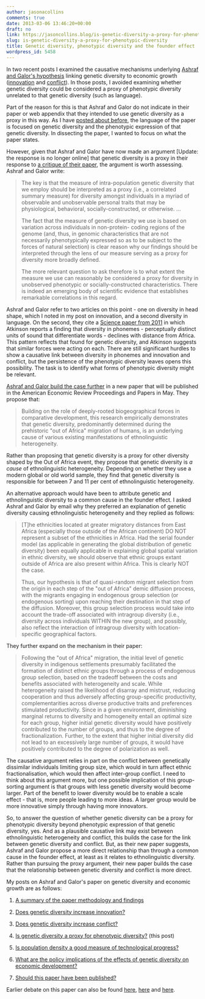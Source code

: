 ```yaml
---
author: jasonacollins
comments: true
date: 2013-03-06 13:46:20+00:00
draft: no
link: https://jasoncollins.blog/is-genetic-diversity-a-proxy-for-phenotypic-diversity/
slug: is-genetic-diversity-a-proxy-for-phenotypic-diversity
title: Genetic diversity, phenotypic diversity and the founder effect
wordpress_id: 5458
---
```


In two recent posts I examined the causative mechanisms underlying [Ashraf and Galor's hypothesis](https://jasoncollins.blog/the-out-of-africa-hypothesis-human-genetic-diversity-and-comparative-economic-development/) linking genetic diversity to economic growth ([innovation](https://jasoncollins.blog/does-genetic-diversity-increase-innovation/) and [conflict](https://jasoncollins.blog/does-genetic-diversity-increase-conflict/)). In those posts, I avoided examining whether genetic diversity could be considered a proxy of phenotypic diversity unrelated to that genetic diversity (such as language).

Part of the reason for this is that Ashraf and Galor do not indicate in their paper or web appendix that they intended to use genetic diversity as a proxy in this way. As I have [posted about before](https://jasoncollins.blog/genetic-diversity-and-economic-development-ashraf-and-galor-respond/), the language of the paper is focused on genetic diversity and the phenotypic expression of that genetic diversity. In dissecting the paper, I wanted to focus on what the paper states.

However, given that Ashraf and Galor have now made an argument [Update: the response is no longer online] that genetic diversity is a proxy in their response to [a critique of their paper](https://jasoncollins.blog/harvard-academics-on-genetic-diversity-and-economic-development/), the argument is worth assessing. Ashraf and Galor write:


<blockquote>The key is that the measure of intra-population genetic diversity that we employ should be interpreted as a proxy (i.e., a correlated summary measure) for diversity amongst individuals in a myriad of observable and unobservable personal traits that may be physiological, behavioral, socially-constructed, or otherwise. …

The fact that the measure of genetic diversity we use is based on variation across individuals in non-protein- coding regions of the genome (and, thus, in genomic characteristics that are not necessarily phenotypically expressed so as to be subject to the forces of natural selection) is clear reason why our findings should be interpreted through the lens of our measure serving as a proxy for diversity more broadly defined.

The more relevant question to ask therefore is to what extent the measure we use can reasonably be considered a proxy for diversity in unobserved phenotypic or socially-constructed characteristics. There is indeed an emerging body of scientific evidence that establishes remarkable correlations in this regard.</blockquote>


Ashraf and Galor refer to two articles on this point - one on diversity in head shape, which I noted in my post on innovation, and a second diversity in language. On the second, they cite a [Science paper from 2011](http://www.sciencemag.org/content/332/6027/346.abstract) in which Atkinson reports a finding that diversity in phonemes - perceptually distinct units of sound that differentiate words - declines with distance from Africa. This pattern reflects that found for genetic diversity, and Atkinson suggests that similar forces were acting on each. There are still significant hurdles to show a causative link between diversity in phonemes and innovation and conflict, but the persistence of the phenotypic diversity leaves opens this possibility. The task is to identify what forms of phenotypic diversity might be relevant.

[Ashraf and Galor build the case further](http://ideas.repec.org/p/bro/econwp/2013-2.html) in a new paper that will be published in the American Economic Review Proceedings and Papers in May. They propose that:


<blockquote>Building on the role of deeply-rooted biogeographical forces in comparative development, this research empirically demonstrates that genetic diversity, predominantly determined during the prehistoric "out of Africa" migration of humans, is an underlying cause of various existing manifestations of ethnolinguistic heterogeneity.</blockquote>


Rather than proposing that genetic diversity is a proxy for other diversity shaped by the Out of Africa event, they propose that genetic diversity is _a cause_ of ethnolinguistic heterogeneity. Depending on whether they use a modern global or old world sample, they find that genetic diversity is responsible for between 7 and 11 per cent of ethnolinguistic heterogeneity.

An alternative approach would have been to attribute genetic and ethnolinguistic diversity to a common cause in the founder effect. I asked Ashraf and Galor by email why they preferred an explanation of genetic diversity causing ethnolinguistic heterogeneity and they replied as follows:


<blockquote>[T]he ethnicities located at greater migratory distances from East Africa (especially those outside of the African continent) DO NOT represent a subset of the ethnicities in Africa. Had the serial founder model (as applicable in generating the global distribution of genetic diversity) been equally applicable in explaining global spatial variation in ethnic diversity, we should observe that ethnic groups extant outside of Africa are also present within Africa. This is clearly NOT the case.

Thus, our hypothesis is that of quasi-random migrant selection from the origin in each step of the "out of Africa" demic diffusion process, with the migrants engaging in endogenous group selection (or endogenous sorting) upon reaching their destination in that step of the diffusion. Moreover, this group selection process would take into account the trade-off associated with intragroup diversity (i.e., diversity across individuals WITHIN the new group), and possibly, also reflect the interaction of intragroup diversity with location-specific geographical factors.</blockquote>


They further expand on the mechanism in their paper:


<blockquote>Following the "out of Africa" migration, the initial level of genetic diversity in indigenous settlements presumably facilitated the formation of distinct ethnic groups through a process of endogenous group selection, based on the tradeoff between the costs and benefits associated with heterogeneity and scale. While heterogeneity raised the likelihood of disarray and mistrust, reducing cooperation and thus adversely affecting group-specific productivity, complementarities across diverse productive traits and preferences stimulated productivity. Since in a given environment, diminishing marginal returns to diversity and homogeneity entail an optimal size for each group, higher initial genetic diversity would have positively contributed to the number of groups, and thus to the degree of fractionalization. Further, to the extent that higher initial diversity did not lead to an excessively large number of groups, it would have positively contributed to the degree of polarization as well.</blockquote>


The causative argument relies in part on the conflict between genetically dissimilar individuals limiting group size, which would in turn affect ethnic fractionalisation, which would then affect inter-group conflict. I need to think about this argument more, but one possible implication of this group-sorting argument is that groups with less genetic diversity would become larger. Part of the benefit to lower diversity would be to enable a scale effect - that is, more people leading to more ideas. A larger group would be more innovative simply through having more innovators.

So, to answer the question of whether genetic diversity can be a proxy for phenotypic diversity beyond phenotypic expression of that genetic diversity, yes. And as a plausible causative link may exist between ethnolinguistic heterogeneity and conflict, this builds the case for the link between genetic diversity and conflict. But, as their new paper suggests, Ashraf and Galor propose a more direct relationship than through a common cause in the founder effect, at least as it relates to ethnolinguistic diversity. Rather than pursuing the proxy argument, their new paper builds the case that the relationship between genetic diversity and conflict is more direct.

My posts on Ashraf and Galor's paper on genetic diversity and economic growth are as follows:



	
  1. [A summary of the paper methodology and findings](https://jasoncollins.blog/the-out-of-africa-hypothesis-human-genetic-diversity-and-comparative-economic-development/)

	
  2. [Does genetic diversity increase innovation?](https://jasoncollins.blog/does-genetic-diversity-increase-innovation/)

	
  3. [Does genetic diversity increase conflict?](https://jasoncollins.blog/does-genetic-diversity-increase-conflict/)

	
  4. [Is genetic diversity a proxy for phenotypic diversity?](https://jasoncollins.blog/is-genetic-diversity-a-proxy-for-phenotypic-diversity/) (this post)

	
  5. [Is population density a good measure of technological progress?](https://jasoncollins.blog/using-the-malthusian-model-to-measure-technology/)

	
  6. [What are the policy implications of the effects of genetic diversity on economic development?](https://jasoncollins.blog/genetic-diversity-economic-development-and-policy/)

	
  7. [Should this paper have been published?](https://jasoncollins.blog/publishing-on-genetic-diversity-and-economic-growth/)


Earlier debate on this paper can also be found [here](https://jasoncollins.blog/harvard-academics-on-genetic-diversity-and-economic-development/), [here](https://jasoncollins.blog/genetic-diversity-and-economic-development-ashraf-and-galor-respond/) and [here](https://jasoncollins.blog/is-poverty-in-our-genes/).
